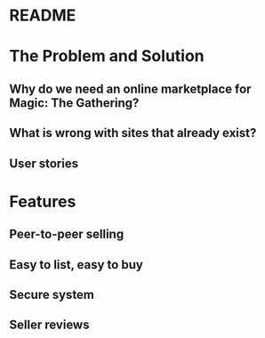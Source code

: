 # README

# The Problem and Solution

## Why do we need an online marketplace for Magic: The Gathering?

## What is wrong with sites that already exist?

## User stories

# Features

## Peer-to-peer selling

##  Easy to list, easy to buy

## Secure system

## Seller reviews